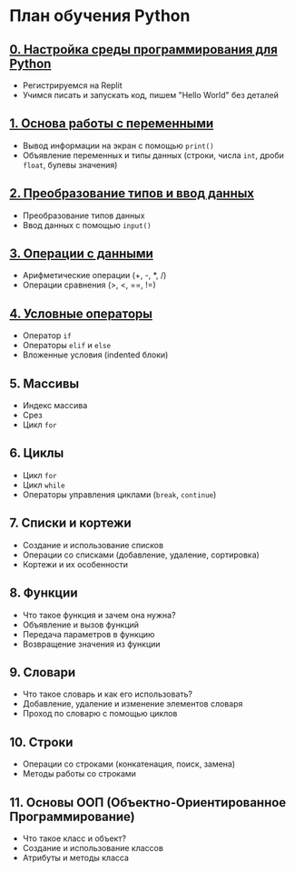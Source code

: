 # План обучения Python

## [0. Настройка среды программирования для Python](0_lesson_Base_settings.md)
- Регистрируемся на Replit
- Учимся писать и запускать код, пишем "Hello World" без деталей

## [1. Основа работы с переменными](1_lesson_Basic_variables.md)
- Вывод информации на экран с помощью `print()`
- Объявление переменных и типы данных (строки, числа `int`, дроби `float`, булевы значения)

## [2. Преобразование типов и ввод данных](2_lesson_Type_conversion_and_input.md)
- Преобразование типов данных
- Ввод данных с помощью `input()`

## [3. Операции с данными](3_lesson_Data_operations.md)
- Арифметические операции (+, -, *, /)
- Операции сравнения (>, <, ==, !=)

## [4. Условные операторы](4_lesson_Conditional_statements.md)
- Оператор `if`
- Операторы `elif` и `else`
- Вложенные условия (indented блоки)


## 5. Массивы
- Индекс массива
- Срез
- Цикл `for`

## 6. Циклы
- Цикл `for`
- Цикл `while`
- Операторы управления циклами (`break`, `continue`)

## 7. Списки и кортежи
- Создание и использование списков
- Операции со списками (добавление, удаление, сортировка)
- Кортежи и их особенности

## 8. Функции
- Что такое функция и зачем она нужна?
- Объявление и вызов функций
- Передача параметров в функцию
- Возвращение значения из функции

## 9. Словари
- Что такое словарь и как его использовать?
- Добавление, удаление и изменение элементов словаря
- Проход по словарю с помощью циклов

## 10. Строки
- Операции со строками (конкатенация, поиск, замена)
- Методы работы со строками

## 11. Основы ООП (Объектно-Ориентированное Программирование)
- Что такое класс и объект?
- Создание и использование классов
- Атрибуты и методы класса
